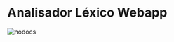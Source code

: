 # Analisador Léxico Webapp

![nodocs](https://github.com/Durfan/ufsj-reddit-crawler/blob/main/docs/nodocs.jpg)